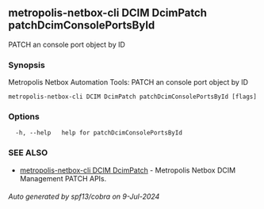 ## metropolis-netbox-cli DCIM DcimPatch patchDcimConsolePortsById

PATCH an console port object by ID

### Synopsis


Metropolis Netbox Automation Tools:
  PATCH an console port object by ID

```
metropolis-netbox-cli DCIM DcimPatch patchDcimConsolePortsById [flags]
```

### Options

```
  -h, --help   help for patchDcimConsolePortsById
```

### SEE ALSO

* [metropolis-netbox-cli DCIM DcimPatch]()	 - Metropolis Netbox DCIM Management PATCH APIs.

###### Auto generated by spf13/cobra on 9-Jul-2024
